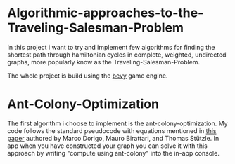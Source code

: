 # Algorithmic-approaches-to-the-Traveling-Salesman-Problem

In this project i want to try and implement few algorithms for finding the shortest path through hamiltonian cycles in complete, weighted, undirected graphs, more popularly know as the Traveling-Salesman-Problem.

The whole project is build using the [bevy](https://github.com/bevyengine/bevy) game engine.

# Ant-Colony-Optimization

The first algorithm i choose to implement is the ant-colony-optimization. My code follows the standard pseudocode with equations mentioned in [this paper](https://www.semanticscholar.org/paper/Ant-colony-optimization%3A-artificial-ants-as-a-Dorigo-Birattari/058c6c7c37fb6970d322aad4a46c43b1cac0bf66) authored by Marco Dorigo, Mauro Birattari, and Thomas Stützle. In app when you have constructed your graph you can solve it with this approach by writing "compute using ant-colony" into the in-app console.
